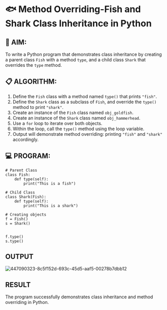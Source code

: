 # 🐟 Method Overriding-Fish and Shark Class Inheritance in Python

## 🧠 AIM:
To write a Python program that demonstrates class inheritance by creating a parent class `Fish` with a method `type`, and a child class `Shark` that overrides the `type` method.

## 📋 ALGORITHM:

1. Define the `Fish` class with a method named `type()` that prints `"fish"`.
2. Define the `Shark` class as a subclass of `Fish`, and override the `type()` method to print `"shark"`.
3. Create an instance of the `Fish` class named `obj_goldfish`.
4. Create an instance of the `Shark` class named `obj_hammerhead`.
5. Use a `for` loop to iterate over both objects.
6. Within the loop, call the `type()` method using the loop variable.
7. Output will demonstrate method overriding: printing `"fish"` and `"shark"` accordingly.

## 💻 PROGRAM:
~~~
# Parent Class
class Fish:
    def type(self):
        print("This is a fish")

# Child Class
class Shark(Fish):
    def type(self):
        print("This is a shark")

# Creating objects
f = Fish()
s = Shark()


f.type()
s.type()
~~~
## OUTPUT
![447090323-8c5f152d-693c-45d5-aaf5-00278b7dbb12](https://github.com/user-attachments/assets/1ad2f858-a3a8-436b-82f5-6941a09c40bf)

## RESULT
The program successfully demonstrates class inheritance and method overriding in Python.
